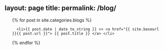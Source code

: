 layout: page
title:
permalink: /blog/
---

<div class="posts"> <ul>

  {% for post in site.categories.blogs %}
  
      <li>{{ post.date | date_to_string }} >> <a href="{{ site.baseurl }}{{ post.url }}"> {{ post.title }} </a> </li>
	  
  {% endfor %}

</ul> </div>